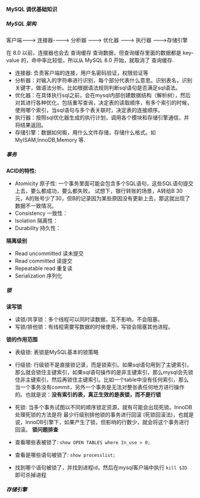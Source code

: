 #### MySQL 调优基础知识

##### MySQL 架构

客户端---> 连接器----> 分析器 ---> 优化器 ---> 执行器 --->存储引擎  

在 8.0 以前，连接器也会去 查询缓存 查询数据，但查询缓存里面的数据都是 key-value 的，命中率比较低，所以从 MySQL 8.0 开始，就取消了 查询缓存.  

* 连接器: 负责客户端的连接，用户名密码验证，权限验证等
* 分析器：对输入的字符串进行识别，每个部分代表什么意思。识别表名，识别关键字，做语法分析。比如根据语法规则判断sql语句是否满足sql语法。
* 优化器：在具体执行sql之前，会在mysql内部创建数据结构（解析树），然后对其进行各种优化，包括重写查询，决定表的读取顺序，有多个索引的时候，使用哪个索引，当sql语句与多个表关联时，决定表的连接顺序。
* 执行器：按照sql优化器生成的执行计划，调用各个模块和存储引擎通信，并将结果返回。
* 存储引擎：数据如何鵆，用什么文件存储，存储什么格式。如MyISAM,InnoDB,Memory 等.

##### 事务

**ACID的特性:**  
* Atomicity 原子性: 一个事务里面可能会包含多个SQL语句，这些SQL语句提交上去，要么都成功，要么都失败。 试想下，银行转账的场景，A转给B 30 元，A的账号少了30，但B的记录因为某些原因没有更新上去，那这就出现了数据不一致情况。
* Consistency 一致性：
* Isolation 隔离性：
* Durability 持久性：

**隔离级别**
* Read uncommitted 读未提交
* Read committed 读提交
* Repeatable read 重复读
* Serialization 序列化
  
##### 锁

**读写锁**

* 读锁/共享锁：多个线程可以同时读数据，互不影响，不会阻塞。
* 写锁/排他锁：有线程需要写数据的时候使用，写锁会阻塞其他进程。

**锁的作用范围**

* 表级锁: 表锁是MySQL基本的锁策略
* 行级锁: 行级锁不是直接锁记录，而是锁索引。如果sql语句用到了主键索引，那么就会锁住主键索引，如果sql语句操作的是非主键索引，那么mysql会先锁住非主键索引，然后再锁住主键索引。比如一个table中没有任何索引，那么当一个事务没有commit，另外一个事务是无法对整张表任何地方进行操作的。也就是说：**没有索引的表，真正生效的是表锁，而不是行锁**  

* 死锁: 当多个事务试图以不同的顺序锁定资源，就有可能会出现死锁。InnoDB处理死锁的方法是将 最少行级别排他锁的事务进行回滚 (死锁回滚法)，也就是说，InnoDB引擎下，如果产生了锁，但影响的行数少，就会将这个事务进行回滚。
**锁问题排查**  
* 查看哪些表被锁了: ``` show OPEN TABLES where In_use > 0; ```
* 查看是哪些语句被锁了: ``` show processlist; ```
* 找到哪个语句被锁了，并找到进程id，然后在mysql客户端中执行 ```kill $ID ``` 即可杀掉进程 

##### 存储引擎
